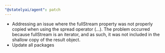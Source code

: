```yaml
---
"@statelyai/agent": patch
---
```


- Addressing an issue where the fullStream property was not properly copied when using the spread operator (...). The problem occurred because fullStream is an iterator, and as such, it was not included in the shallow copy of the result object.
- Update all packages
